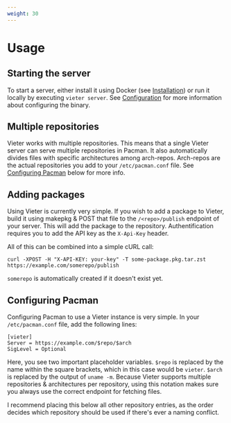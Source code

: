 ```yaml
---
weight: 30
---
```

# Usage

## Starting the server

To start a server, either install it using Docker (see
[Installation](/installation)) or run it locally by executing `vieter
server`. See [Configuration](/configuration) for more information about
configuring the binary.

## Multiple repositories

Vieter works with multiple repositories. This means that a single Vieter server
can serve multiple repositories in Pacman. It also automatically divides files
with specific architectures among arch-repos. Arch-repos are the actual
repositories you add to your `/etc/pacman.conf` file. See [Configuring
Pacman](/usage#configuring-pacman) below for more info.

## Adding packages

Using Vieter is currently very simple. If you wish to add a package to Vieter,
build it using makepkg & POST that file to the `/<repo>/publish` endpoint of
your server. This will add the package to the repository. Authentification
requires you to add the API key as the `X-Api-Key` header.

All of this can be combined into a simple cURL call:

```
curl -XPOST -H "X-API-KEY: your-key" -T some-package.pkg.tar.zst https://example.com/somerepo/publish
```

`somerepo` is automatically created if it doesn't exist yet.

## Configuring Pacman

Configuring Pacman to use a Vieter instance is very simple. In your
`/etc/pacman.conf` file, add the following lines:

```
[vieter]
Server = https://example.com/$repo/$arch
SigLevel = Optional
```

Here, you see two important placeholder variables. `$repo` is replaced by the
name within the square brackets, which in this case would be `vieter`. `$arch`
is replaced by the output of `uname -m`. Because Vieter supports multiple
repositories & architectures per repository, using this notation makes sure you
always use the correct endpoint for fetching files.

I recommend placing this below all other repository entries, as the order
decides which repository should be used if there's ever a naming conflict.
